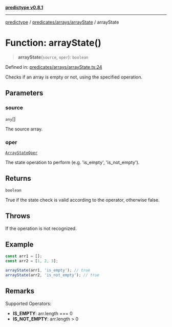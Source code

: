 [**predictype v0.8.1**](../../../../README.md)

***

[predictype](../../../../modules.md) / [predicates/arrays/arrayState](../README.md) / arrayState

# Function: arrayState()

> **arrayState**(`source`, `oper`): `boolean`

Defined in: [predicates/arrays/arrayState.ts:24](https://github.com/maduhaime/predictype/blob/2310adbaccb6fbc00cdab8e345e79bd5b09e40f5/src/predicates/arrays/arrayState.ts#L24)

Checks if an array is empty or not, using the specified operation.

## Parameters

### source

`any`[]

The source array.

### oper

[`ArrayStateOper`](../../../../arrays/enums/type-aliases/ArrayStateOper.md)

The state operation to perform (e.g. 'is_empty', 'is_not_empty').

## Returns

`boolean`

True if the state check is valid according to the operator, otherwise false.

## Throws

If the operation is not recognized.

## Example

```ts
const arr1 = [];
const arr2 = [1, 2, 3];

arrayState(arr1, 'is_empty'); // true
arrayState(arr2, 'is_not_empty'); // true
```

## Remarks

Supported Operators:
- **IS_EMPTY**: arr.length === 0
- **IS_NOT_EMPTY**: arr.length > 0
